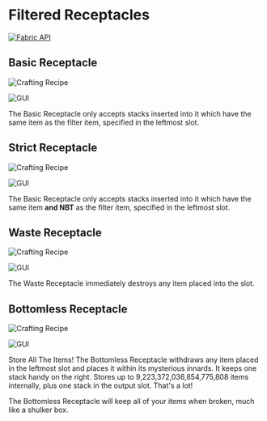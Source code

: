 # Filtered Receptacles

[![Fabric API](https://i.imgur.com/MqGoT3L.png)](https://www.curseforge.com/minecraft/mc-mods/fabric-api)

## Basic Receptacle

![Crafting Recipe](https://i.imgur.com/DG6SuV1.png)

![GUI](https://i.imgur.com/yjPjoGq.png)

The Basic Receptacle only accepts stacks inserted into it which have the same item as the filter item, specified in the leftmost slot.

## Strict Receptacle

![Crafting Recipe](https://i.imgur.com/5sa0vor.png)

![GUI](https://i.imgur.com/rB5NoFh.png)

The Basic Receptacle only accepts stacks inserted into it which have the same item **and NBT** as the filter item, specified in the leftmost slot.

## Waste Receptacle

![Crafting Recipe](https://i.imgur.com/xP4KnSg.png)

![GUI](https://i.imgur.com/9jJExbs.png)

The Waste Receptacle immediately destroys any item placed into the slot.

## Bottomless Receptacle

![Crafting Recipe](https://i.imgur.com/WDeDIqr.png)

![GUI](https://i.imgur.com/bNl4Scz.png)

Store All The Items! The Bottomless Receptacle withdraws any item placed in the leftmost slot and places it within its mysterious innards. It keeps one stack handy on the right. Stores up to 9,223,372,036,854,775,808 items internally, plus one stack in the output slot. That's a lot!

The Bottomless Receptacle will keep all of your items when broken, much like a shulker box.
